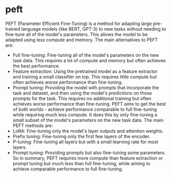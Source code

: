 # peft

PEFT (Parameter Efficient Fine-Tuning) is a method for adapting large pre-trained language models (like BERT, GPT-3) to new tasks without needing to fine-tune all of the model's parameters. This allows the model to be adapted using less compute and memory.
The main alternatives to PEFT are:
- Full fine-tuning: Fine-tuning all of the model's parameters on the new task data. This requires a lot of compute and memory but often achieves the best performance.
- Feature extraction: Using the pretrained model as a feature extractor and training a small classifier on top. This requires little compute but often achieves worse performance than fine-tuning.
- Prompt tuning: Providing the model with prompts that incorporate the task and dataset, and then using the model's predictions on those prompts for the task. This requires no additional training but often achieves worse performance than fine-tuning.
PEFT aims to get the best of both worlds - achieve performance comparable to full fine-tuning while requiring much less compute. It does this by only fine-tuning a small subset of the model's parameters on the new task data.
The main PEFT methods are:
- LoRA: Fine-tuning only the model's layer outputs and attention weights.
- Prefix tuning: Fine-tuning only the first few layers of the encoder.
- P-tuning: Fine-tuning all layers but with a small learning rate for most layers.
- Prompt tuning: Providing prompts but also fine-tuning some parameters.
So in summary, PEFT requires more compute than feature extraction or prompt tuning but much less than full fine-tuning, while aiming to achieve comparable performance to full fine-tuning.
